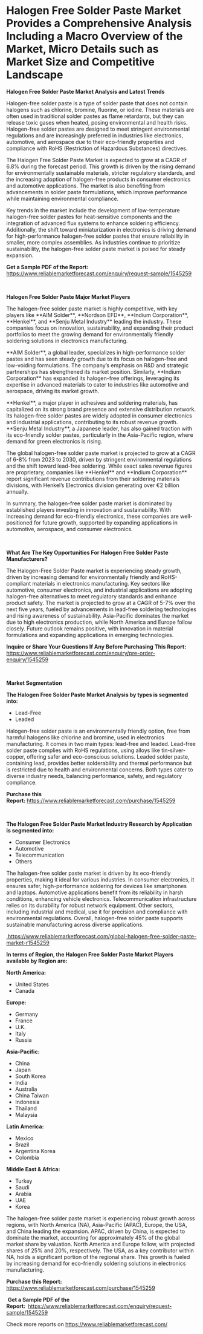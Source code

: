 <p><h1>Halogen Free Solder Paste Market Provides a Comprehensive Analysis Including a Macro Overview of the Market, Micro Details such as Market Size and Competitive Landscape</h1></p><p><strong>Halogen Free Solder Paste Market Analysis and Latest Trends</strong></p>
<p><p>Halogen-free solder paste is a type of solder paste that does not contain halogens such as chlorine, bromine, fluorine, or iodine. These materials are often used in traditional solder pastes as flame retardants, but they can release toxic gases when heated, posing environmental and health risks. Halogen-free solder pastes are designed to meet stringent environmental regulations and are increasingly preferred in industries like electronics, automotive, and aerospace due to their eco-friendly properties and compliance with RoHS (Restriction of Hazardous Substances) directives.</p><p>The Halogen Free Solder Paste Market is expected to grow at a CAGR of 6.8% during the forecast period. This growth is driven by the rising demand for environmentally sustainable materials, stricter regulatory standards, and the increasing adoption of halogen-free products in consumer electronics and automotive applications. The market is also benefiting from advancements in solder paste formulations, which improve performance while maintaining environmental compliance.</p><p>Key trends in the market include the development of low-temperature halogen-free solder pastes for heat-sensitive components and the integration of advanced flux systems to enhance soldering efficiency. Additionally, the shift toward miniaturization in electronics is driving demand for high-performance halogen-free solder pastes that ensure reliability in smaller, more complex assemblies. As industries continue to prioritize sustainability, the halogen-free solder paste market is poised for steady expansion.</p></p>
<p><strong>Get a Sample PDF of the Report:&nbsp;</strong> <a href="https://www.reliablemarketforecast.com/enquiry/request-sample/1545259?utm_campaign=1842&utm_medium=2&utm_source=Github&utm_content=ia&utm_term=26012025&utm_id=halogen-free-solder-paste">https://www.reliablemarketforecast.com/enquiry/request-sample/1545259</a></p>
<p>&nbsp;</p>
<p><strong>Halogen Free Solder Paste Major Market Players</strong></p>
<p><p>The halogen-free solder paste market is highly competitive, with key players like **AIM Solder**, **Nordson EFD**, **Indium Corporation**, **Henkel**, and **Senju Metal Industry** leading the industry. These companies focus on innovation, sustainability, and expanding their product portfolios to meet the growing demand for environmentally friendly soldering solutions in electronics manufacturing.</p><p>**AIM Solder**, a global leader, specializes in high-performance solder pastes and has seen steady growth due to its focus on halogen-free and low-voiding formulations. The company’s emphasis on R&D and strategic partnerships has strengthened its market position. Similarly, **Indium Corporation** has expanded its halogen-free offerings, leveraging its expertise in advanced materials to cater to industries like automotive and aerospace, driving its market growth.</p><p>**Henkel**, a major player in adhesives and soldering materials, has capitalized on its strong brand presence and extensive distribution network. Its halogen-free solder pastes are widely adopted in consumer electronics and industrial applications, contributing to its robust revenue growth. **Senju Metal Industry**, a Japanese leader, has also gained traction with its eco-friendly solder pastes, particularly in the Asia-Pacific region, where demand for green electronics is rising.</p><p>The global halogen-free solder paste market is projected to grow at a CAGR of 6-8% from 2023 to 2030, driven by stringent environmental regulations and the shift toward lead-free soldering. While exact sales revenue figures are proprietary, companies like **Henkel** and **Indium Corporation** report significant revenue contributions from their soldering materials divisions, with Henkel’s Electronics division generating over €2 billion annually.</p><p>In summary, the halogen-free solder paste market is dominated by established players investing in innovation and sustainability. With increasing demand for eco-friendly electronics, these companies are well-positioned for future growth, supported by expanding applications in automotive, aerospace, and consumer electronics.</p></p>
<p>&nbsp;</p>
<p><strong>What Are The Key Opportunities For Halogen Free Solder Paste Manufacturers?</strong></p>
<p><p>The Halogen-Free Solder Paste market is experiencing steady growth, driven by increasing demand for environmentally friendly and RoHS-compliant materials in electronics manufacturing. Key sectors like automotive, consumer electronics, and industrial applications are adopting halogen-free alternatives to meet regulatory standards and enhance product safety. The market is projected to grow at a CAGR of 5-7% over the next five years, fueled by advancements in lead-free soldering technologies and rising awareness of sustainability. Asia-Pacific dominates the market due to high electronics production, while North America and Europe follow closely. Future outlook remains positive, with innovation in material formulations and expanding applications in emerging technologies.</p></p>
<p><strong>Inquire or Share Your Questions If Any Before Purchasing This Report:</strong> <a href="https://www.reliablemarketforecast.com/enquiry/pre-order-enquiry/1545259?utm_campaign=1842&utm_medium=2&utm_source=Github&utm_content=ia&utm_term=26012025&utm_id=halogen-free-solder-paste">https://www.reliablemarketforecast.com/enquiry/pre-order-enquiry/1545259</a></p>
<p>&nbsp;</p>
<p><strong>Market Segmentation</strong></p>
<p><strong>The Halogen Free Solder Paste Market Analysis by types is segmented into:</strong></p>
<p><ul><li>Lead-Free</li><li>Leaded</li></ul></p>
<p><p>Halogen-free solder paste is an environmentally friendly option, free from harmful halogens like chlorine and bromine, used in electronics manufacturing. It comes in two main types: lead-free and leaded. Lead-free solder paste complies with RoHS regulations, using alloys like tin-silver-copper, offering safer and eco-conscious solutions. Leaded solder paste, containing lead, provides better solderability and thermal performance but is restricted due to health and environmental concerns. Both types cater to diverse industry needs, balancing performance, safety, and regulatory compliance.</p></p>
<p><strong>Purchase this Report:&nbsp;</strong><a href="https://www.reliablemarketforecast.com/purchase/1545259?utm_campaign=1842&utm_medium=2&utm_source=Github&utm_content=ia&utm_term=26012025&utm_id=halogen-free-solder-paste">https://www.reliablemarketforecast.com/purchase/1545259</a></p>
<p>&nbsp;</p>
<p><strong>The Halogen Free Solder Paste Market Industry Research by Application is segmented into:</strong></p>
<p><ul><li>Consumer Electronics</li><li>Automotive</li><li>Telecommunication</li><li>Others</li></ul></p>
<p><p>The halogen-free solder paste market is driven by its eco-friendly properties, making it ideal for various industries. In consumer electronics, it ensures safer, high-performance soldering for devices like smartphones and laptops. Automotive applications benefit from its reliability in harsh conditions, enhancing vehicle electronics. Telecommunication infrastructure relies on its durability for robust network equipment. Other sectors, including industrial and medical, use it for precision and compliance with environmental regulations. Overall, halogen-free solder paste supports sustainable manufacturing across diverse applications.</p></p>
<p><a href="https://www.reliablemarketforecast.com/global-halogen-free-solder-paste-market-r1545259?utm_campaign=1842&utm_medium=2&utm_source=Github&utm_content=ia&utm_term=26012025&utm_id=halogen-free-solder-paste">&nbsp;https://www.reliablemarketforecast.com/global-halogen-free-solder-paste-market-r1545259</a></p>
<p><strong>In terms of Region, the Halogen Free Solder Paste Market Players available by Region are:</strong></p>
<p>
    <p> <strong> North America: </strong>
        <ul>
            <li>United States</li>
            <li>Canada</li>
        </ul>
        </p> 
    <p> <strong> Europe: </strong>
        <ul>
            <li>Germany</li>
            <li>France</li>
            <li>U.K.</li>
            <li>Italy</li>
            <li>Russia</li>
        </ul>
        </p> 
    <p> <strong> Asia-Pacific: </strong>
        <ul>
            <li>China</li>
            <li>Japan</li>
            <li>South Korea</li>
            <li>India</li>
            <li>Australia</li>
            <li>China Taiwan</li>
            <li>Indonesia</li>
            <li>Thailand</li>
            <li>Malaysia</li>
        </ul>
        </p> 
    <p> <strong> Latin America: </strong>
        <ul>
            <li>Mexico</li>
            <li>Brazil</li>
            <li>Argentina Korea</li>
            <li>Colombia</li>
        </ul>
        </p> 
    <p> <strong> Middle East & Africa: </strong>
        <ul>
            <li>Turkey</li>
            <li>Saudi</li>
            <li>Arabia</li>
            <li>UAE</li>
            <li>Korea</li>
        </ul>
    </p>
    </p>
<p><p>The halogen-free solder paste market is experiencing robust growth across regions, with North America (NA), Asia-Pacific (APAC), Europe, the USA, and China leading the expansion. APAC, driven by China, is expected to dominate the market, accounting for approximately 45% of the global market share by valuation. North America and Europe follow, with projected shares of 25% and 20%, respectively. The USA, as a key contributor within NA, holds a significant portion of the regional share. This growth is fueled by increasing demand for eco-friendly soldering solutions in electronics manufacturing.</p></p>
<p><strong>Purchase this Report: </strong><a href="https://www.reliablemarketforecast.com/purchase/1545259?utm_campaign=1842&utm_medium=2&utm_source=Github&utm_content=ia&utm_term=26012025&utm_id=halogen-free-solder-paste">https://www.reliablemarketforecast.com/purchase/1545259</a></p>
<p>&nbsp;<strong>Get a Sample PDF of the Report:&nbsp;&nbsp;</strong><a href="https://www.reliablemarketforecast.com/enquiry/request-sample/1545259?utm_campaign=1842&utm_medium=2&utm_source=Github&utm_content=ia&utm_term=26012025&utm_id=halogen-free-solder-paste">https://www.reliablemarketforecast.com/enquiry/request-sample/1545259</a></p>
<p><strong></strong></p>
<p>Check more reports on <a href="https://www.reliablemarketforecast.com/?utm_campaign=1842&utm_medium=2&utm_source=Github&utm_content=ia&utm_term=26012025&utm_id=halogen-free-solder-paste">https://www.reliablemarketforecast.com/</a></p>